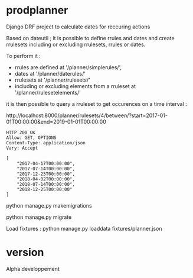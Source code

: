 prodplanner
===========


Django DRF project to calculate dates for reccuring actions

Based on dateutil ; it is possible to define rrules and dates and create rrulesets including or excluding rrulesets, rrules or dates.

To perform it :

* rrules are defined at '/planner/simplerules/',
* dates at '/planner/daterules/'
* rrulesets at '/planner/rulesets/'
* including or excluding elements from a rruleset at '/planner/rulesetelements/'

it is then possible to query a rruleset to get occurences on a time interval :

http://localhost:8000/planner/rulesets/4/between/?start=2017-01-01T00:00:00&end=2019-01-01T00:00:00

```
HTTP 200 OK
Allow: GET, OPTIONS
Content-Type: application/json
Vary: Accept

[
    "2017-04-17T00:00:00",
    "2017-07-14T00:00:00",
    "2017-12-25T00:00:00",
    "2018-04-02T00:00:00",
    "2018-07-14T00:00:00",
    "2018-12-25T00:00:00"
]
```

python manage.py makemigrations

python manage.py migrate

Load fixtures : python manage.py loaddata fixtures/planner.json



# version
Alpha developpement
